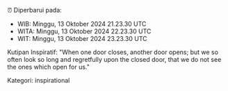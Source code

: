 ⏰ Diperbarui pada:
- WIB: Minggu, 13 Oktober 2024 21.23.30 UTC
- WITA: Minggu, 13 Oktober 2024 22.23.30 UTC
- WIT: Minggu, 13 Oktober 2024 23.23.30 UTC

Kutipan Inspiratif:
"When one door closes, another door opens; but we so often look so long and regretfully upon the closed door, that we do not see the ones which open for us."


Kategori: inspirational

